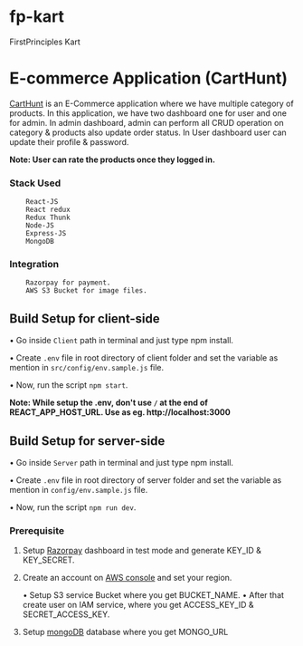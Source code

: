 # fp-kart
FirstPrinciples Kart

# E-commerce Application (CartHunt)

[CartHunt](https://carthunt.herokuapp.com/) is an E-Commerce application where we have multiple category of products. In this application, we have two dashboard one for user and one for admin. In admin dashboard, admin can perform all CRUD operation on category & products also update order status. In User dashboard user can update their profile & password. 

**Note: User can rate the products once they logged in.**


### Stack Used
```
    React-JS
    React redux
    Redux Thunk
    Node-JS
    Express-JS
    MongoDB

```

### Integration 
```
    Razorpay for payment.
    AWS S3 Bucket for image files.

```

## Build Setup for client-side

• Go inside `Client` path in terminal and just type npm install.

• Create `.env` file in root directory of client folder and set the variable as mention in `src/config/env.sample.js` file. 

• Now, run the script `npm start`.

**Note: While setup the .env, don't use `/` at the end of REACT_APP_HOST_URL. Use as eg. http://localhost:3000**


## Build Setup for server-side

• Go inside `Server` path in terminal and just type npm install.

• Create `.env` file in root directory of server folder and set the variable as mention in `config/env.sample.js` file. 

• Now, run the script `npm run dev`.


### Prerequisite

1. Setup [Razorpay](https://razorpay.com/) dashboard in test mode and generate KEY_ID & KEY_SECRET.

2. Create an account on [AWS console](https://aws.amazon.com/) and set your region. 

    • Setup S3 service Bucket where you get BUCKET_NAME.
    • After that create user on IAM service, where you get ACCESS_KEY_ID & SECRET_ACCESS_KEY.

3. Setup [mongoDB](https://www.mongodb.com/) database where you get MONGO_URL
